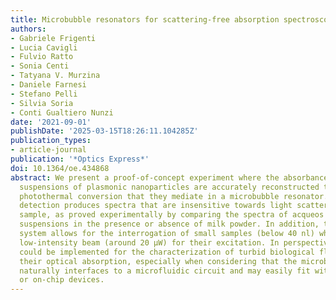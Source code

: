 ```yaml
---
title: Microbubble resonators for scattering-free absorption spectroscopy of nanoparticles
authors:
- Gabriele Frigenti
- Lucia Cavigli
- Fulvio Ratto
- Sonia Centi
- Tatyana V. Murzina
- Daniele Farnesi
- Stefano Pelli
- Silvia Soria
- Conti Gualtiero Nunzi
date: '2021-09-01'
publishDate: '2025-03-15T18:26:11.104285Z'
publication_types:
- article-journal
publication: '*Optics Express*'
doi: 10.1364/oe.434868
abstract: We present a proof-of-concept experiment where the absorbance spectra of
  suspensions of plasmonic nanoparticles are accurately reconstructed through the
  photothermal conversion that they mediate in a microbubble resonator. This thermal
  detection produces spectra that are insensitive towards light scattering in the
  sample, as proved experimentally by comparing the spectra of acqueos gold nanorods
  suspensions in the presence or absence of milk powder. In addition, the microbubble
  system allows for the interrogation of small samples (below 40 nl) while using a
  low-intensity beam (around 20 µW) for their excitation. In perspective, this system
  could be implemented for the characterization of turbid biological fluids through
  their optical absorption, especially when considering that the microbubble resonator
  naturally interfaces to a microfluidic circuit and may easily fit within portable
  or on-chip devices.
---
```

